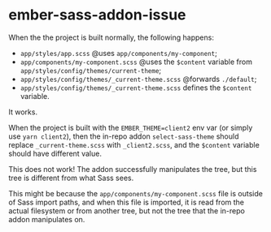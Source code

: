 # ember-sass-addon-issue

When the the project is built normally, the following happens:

* `app/styles/app.scss` @uses `app/components/my-component`;
* `app/components/my-component.scss` @uses the `$content` variable from `app/styles/config/themes/current-theme`;
* `app/styles/config/themes/_current-theme.scss` @forwards `./default`;
* `app/styles/config/themes/_current-theme.scss` defines the `$content` variable.

It works.

When the project is built with the `EMBER_THEME=client2` env var (or simply use `yarn client2`), then the in-repo addon `select-sass-theme` should replace `_current-theme.scss` with `_client2.scss`, and the `$content` variable should have different value.

This does not work! The addon successfully manipulates the tree, but this tree is different from what Sass sees.

This might be because the `app/components/my-component.scss` file is outside of Sass import paths, and when this file is imported, it is read from the actual filesystem or from another tree, but not the tree that the in-repo addon manipulates on.
